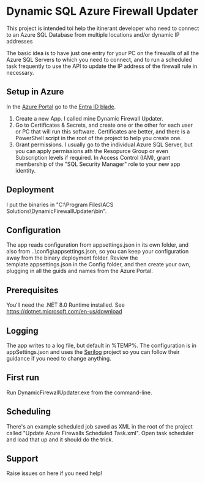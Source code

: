 ﻿# Dynamic SQL Azure Firewall Updater

This project is intended toi help the itinerant developer who need to connect to an Azure SQL Database from multiple locations and/or dynamic IP addresses

The basic idea is to have just one entry for your PC on the firewalls of all the Azure SQL Servers to which you need to connect, and to run a scheduled task frequently to use the API to update the IP address of the firewall rule in necessary.

## Setup in Azure

In the [Azure Portal](https://portal.azure.com/) go to the [Entra ID blade](https://portal.azure.com/#view/Microsoft_AAD_IAM/ActiveDirectoryMenuBlade/~/RegisteredApps).

1. Create a new App. I called mine Dynamic Firewall Updater.
1. Go to Certificates & Secrets, and create one or the other for each user or PC that will run this software. Certificates are better, and there is a PowerShell script in the root of the project to help you create one.
1. Grant permissions. I usually go to the individual Azure SQL Server, but you can apply permissions ath the Resopurce Group or even Subscription levels if required. In Access Control (IAM), grant membership of the "SQL Security Manager" role to your new app identity.

## Deployment
I put the binaries in "C:\Program Files\ACS Solutions\DynamicFirewallUpdater\bin".

## Configuration
The app reads configuration from appsettings.json in its own folder, and also from ..\config\appsettings.json, so you can keep your configuration away from the binary deployment folder.
Review the template.appsettings.json in the Config folder, and then create your own, plugging in all the guids and names from the Azure Portal.

## Prerequisites
You'll need the .NET 8.0 Runtime installed. See https://dotnet.microsoft.com/en-us/download

## Logging
The app writes to a log file, but default in %TEMP%. The configuration is in appSettings.json and uses the [Serilog](https://serilog.net/) project so you can follow their guidance if you need to change anything.

## First run
Run DynamicFirewallUpdater.exe from the command-line.

## Scheduling
There's an example scheduled job saved as XML in the root of the project called "Update Azure Firewalls Scheduled Task.xml". Open task scheduler and load that up and it should do the trick.

## Support
Raise issues on here if you need help!